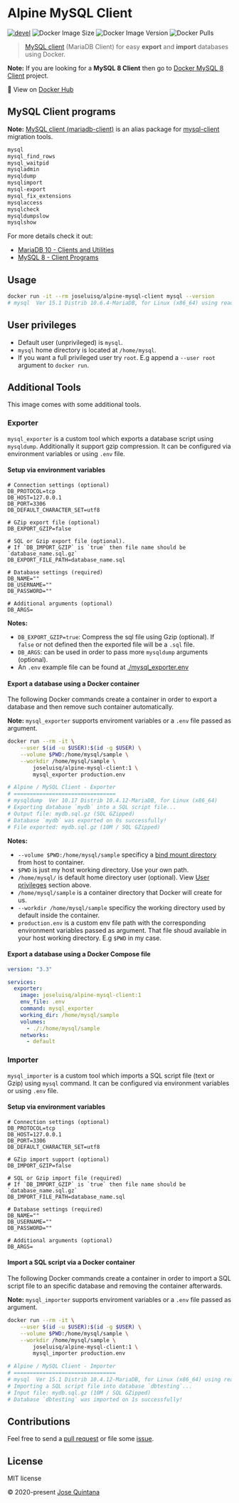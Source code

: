 # Alpine MySQL Client

[![devel](https://github.com/joseluisq/alpine-mysql-client/actions/workflows/devel.yml/badge.svg)](https://github.com/joseluisq/alpine-mysql-client/actions/workflows/devel.yml) ![Docker Image Size](https://img.shields.io/docker/image-size/joseluisq/alpine-mysql-client/1) ![Docker Image Version](https://img.shields.io/docker/v/joseluisq/alpine-mysql-client/1) ![Docker Pulls](https://img.shields.io/docker/pulls/joseluisq/alpine-mysql-client.svg)

> [MySQL client](https://dev.mysql.com/doc/refman/8.0/en/programs-client.html) (MariaDB Client) for easy **export** and **import** databases using Docker.

**Note:** If you are looking for a **MySQL 8 Client** then go to [Docker MySQL 8 Client](https://github.com/joseluisq/alpine-mysql-client) project.

🐳  View on [Docker Hub](https://hub.docker.com/r/joseluisq/alpine-mysql-client/)

## MySQL Client programs

**Note:** [MySQL client (mariadb-client)](https://pkgs.alpinelinux.org/package/v3.11/main/x86_64/mysql-client) is an alias package for [mysql-client](https://dev.mysql.com/doc/refman/8.0/en/programs-client.html) migration tools.

```sh
mysql
mysql_find_rows
mysql_waitpid
mysqladmin
mysqldump
mysqlimport
mysql-export
mysql_fix_extensions
mysqlaccess
mysqlcheck
mysqldumpslow
mysqlshow
```

For more details check it out:

- [MariaDB 10 - Clients and Utilities](https://mariadb.com/kb/en/clients-utilities/)
- [MySQL 8 - Client Programs](https://dev.mysql.com/doc/refman/8.0/en/programs-client.html)

## Usage

```sh
docker run -it --rm joseluisq/alpine-mysql-client mysql --version
# mysql  Ver 15.1 Distrib 10.6.4-MariaDB, for Linux (x86_64) using readline 5.1
```

## User privileges

- Default user (unprivileged) is `mysql`.
- `mysql` home directory is located at `/home/mysql`.
- If you want a full privileged user try `root`. E.g append a `--user root` argument to `docker run`.

## Additional Tools

This image comes with some additional tools.

### Exporter

`mysql_exporter` is a custom tool which exports a database script using `mysqldump`. Additionally it support gzip compression.
It can be configured via environment variables or using `.env` file.

#### Setup via environment variables

```env
# Connection settings (optional)
DB_PROTOCOL=tcp
DB_HOST=127.0.0.1
DB_PORT=3306
DB_DEFAULT_CHARACTER_SET=utf8

# GZip export file (optional)
DB_EXPORT_GZIP=false

# SQL or Gzip export file (optional).
# If `DB_IMPORT_GZIP` is `true` then file name should be `database_name.sql.gz`
DB_EXPORT_FILE_PATH=database_name.sql

# Database settings (required)
DB_NAME=""
DB_USERNAME=""
DB_PASSWORD=""

# Additional arguments (optional)
DB_ARGS=
```

**Notes:**

- `DB_EXPORT_GZIP=true`: Compress the sql file using Gzip (optional). If `false` or not defined then the exported file will be a `.sql` file.
- `DB_ARGS`: can be used in order to pass more `mysqldump` arguments (optional). 
- An `.env` example file can be found at [./mysql_exporter.env](./mysql_exporter.env)

#### Export a database using a Docker container

The following Docker commands create a container in order to export a database and then remove such container automatically.

**Note:** `mysql_exporter` supports enviroment variables or a `.env` file passed as argument.

```sh
docker run --rm -it \
    --user $(id -u $USER):$(id -g $USER) \
    --volume $PWD:/home/mysql/sample \
    --workdir /home/mysql/sample \
        joseluisq/alpine-mysql-client:1 \
        mysql_exporter production.env

# Alpine / MySQL Client - Exporter
# ================================
# mysqldump  Ver 10.17 Distrib 10.4.12-MariaDB, for Linux (x86_64)
# Exporting database `mydb` into a SQL script file...
# Output file: mydb.sql.gz (SQL GZipped)
# Database `mydb` was exported on 0s successfully!
# File exported: mydb.sql.gz (10M / SQL GZipped)
```

__Notes:__

- `--volume $PWD:/home/mysql/sample` specificy a [bind mount directory](https://docs.docker.com/storage/bind-mounts/) from host to container.
- `$PWD` is just my host working directory. Use your own path.
- `/home/mysql/` is default home directory user (optional). View [User privileges](#user-privileges) section above.
- `/home/mysql/sample` is a container directory that Docker will create for us.
- `--workdir /home/mysql/sample` specificy the working directory used by default inside the container.
- `production.env` is a custom env file path with the corresponding environment variables passed as argument. That file shoud available in your host working directory. E.g `$PWD` in my case.

#### Export a database using a Docker Compose file

```yaml
version: "3.3"

services:
  exporter:
    image: joseluisq/alpine-mysql-client:1
    env_file: .env
    command: mysql_exporter
    working_dir: /home/mysql/sample
    volumes:
      - ./:/home/mysql/sample
    networks:
      - default
```

### Importer

`mysql_importer` is a custom tool which imports a SQL script file (text or Gzip) using `mysql` command.
It can be configured via environment variables or using `.env` file.

#### Setup via environment variables

```env
# Connection settings (optional)
DB_PROTOCOL=tcp
DB_HOST=127.0.0.1
DB_PORT=3306
DB_DEFAULT_CHARACTER_SET=utf8

# GZip import support (optional)
DB_IMPORT_GZIP=false

# SQL or Gzip import file (required)
# If `DB_IMPORT_GZIP` is `true` then file name should be `database_name.sql.gz`
DB_IMPORT_FILE_PATH=database_name.sql

# Database settings (required)
DB_NAME=""
DB_USERNAME=""
DB_PASSWORD=""

# Additional arguments (optional)
DB_ARGS=
```

#### Import a SQL script via a Docker container

The following Docker commands create a container in order to import a SQL script file to an specific database and removing the container afterwards.

**Note:** `mysql_importer` supports enviroment variables or a `.env` file passed as argument.

```sh
docker run --rm -it \
    --user $(id -u $USER):$(id -g $USER) \
    --volume $PWD:/home/mysql/sample \
    --workdir /home/mysql/sample \
        joseluisq/alpine-mysql-client:1 \
        mysql_importer production.env

# Alpine / MySQL Client - Importer
# ================================
# mysql  Ver 15.1 Distrib 10.4.12-MariaDB, for Linux (x86_64) using readline 5.1
# Importing a SQL script file into database `dbtesting`...
# Input file: mydb.sql.gz (10M / SQL GZipped)
# Database `dbtesting` was imported on 1s successfully!
```

## Contributions

Feel free to send a [pull request](https://github.com/joseluisq/alpine-mysql-client/pulls) or file some [issue](https://github.com/joseluisq/alpine-mysql-client/issues).

## License

MIT license

© 2020-present [Jose Quintana](https://git.io/joseluisq)

